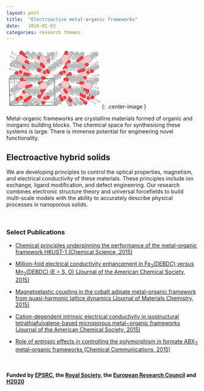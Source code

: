 ```yaml
---
layout: post
title:  "Electroactive metal-organic frameworks"
date:   2016-01-03
categories: research themes
---
```


![](/gifs/mof.gif){: .center-image }


Metal-organic frameworks are crystalline materials formed of organic and inorganic building blocks. 
The chemical space for synthesising these systems is large. There is immense potential for engineering novel
functionality.

## Electroactive hybrid solids 
We are developing principles to control the optical properties, magnetism, and electrical conductivity of these materials. 
These principles include ion exchange, ligand modification, and defect engineering.
Our research combines electronic structure theory and universal forcefields to build multi-scale models with the ability to accurately describe 
physical processes in nanoporous solids. 

<br>

### Select Publications

- [Chemical principles underpinning the performance of the metal–organic framework HKUST-1 (Chemical Science, 2015)](http://dx.doi.org/10.1039/c5sc01489a)

- [Million-fold electrical conductivity enhancement in Fe<sub>2</sub>(DEBDC) versus Mn<sub>2</sub>(DEBDC) (E = S, O) (Journal of the American Chemical Society, 2015)](http://dx.doi.org/10.1021/jacs.5b02897)

- [Magnetoelastic coupling in the cobalt adipate metal–organic framework from quasi-harmonic lattice dynamics (Journal of Materials Chemistry, 2015)](http://dx.doi.org/10.1039/c5tc02633d)

- [Cation-dependent intrinsic electrical conductivity in isostructural tetrathiafulvalene-based microporous metal−organic frameworks (Journal of the American Chemical Society, 2015)](http://dx.doi.org/10.1021/ja512437u)

- [Role of entropic effects in controlling the polymorphism in formate ABX<sub>3</sub> metal–organic frameworks (Chemical Communications, 2015)](http://dx.doi.org/10.1039/c5cc06190c)

<br>

#### Funded by [EPSRC](http://gow.epsrc.ac.uk/NGBOViewPerson.aspx?PersonId=-250227), the [Royal Society](https://royalsociety.org/grants-schemes-awards/grants/university-research/), the [European Research Council](https://erc.europa.eu/) and [H2020](https://ec.europa.eu/programmes/horizon2020/)